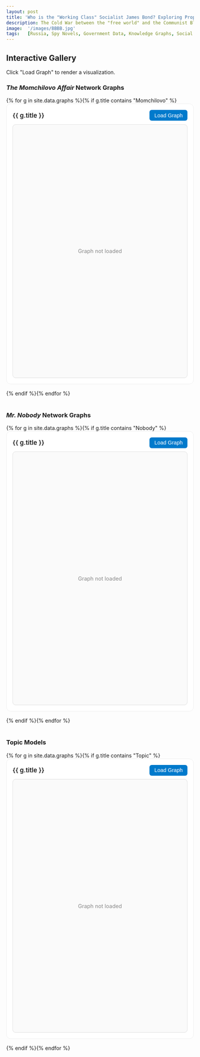 ```yaml
---
layout: post
title: 'Who is the "Working Class" Socialist James Bond? Exploring Propaganda through Knowledge Graphs and AI-Assisted "Forensic Reading" in Bulgarian Spy Fiction'
description: The Cold War between the "free world" and the Communist Bloc involved multiple fronts, including intense literary warfare. In the bloc, authors crafted characters that reflected traits and ideals promoted by those regimes. To deepen our understanding of these works and their ideological underpinnings, we employ an original method we call "AI-assisted forensic reading," using advanced natural language processing, knowledge graphs, and artificial intelligence. Our approach uncovers new knowledge in the target literature by illuminating how these authors construct meaning, disseminate propaganda, and mirror idealized traits or real-life events, likely under the influence or direction of intelligence agency leaders.
image:  '/images/BBBB.jpg'
tags:   [Russia, Spy Novels, Government Data, Knowledge Graphs, Social Networks]
---
```


<h2 id="interactive-gallery">Interactive Gallery</h2>
<p>Click "Load Graph" to render a visualization.</p>

<!--
<input id="graphSearch" type="text" placeholder="Search graphs..." style="
  width: 100%; max-width: 400px; padding: .6rem .8rem; margin: 1rem 0;
  border: 1px solid #ccc; border-radius: 8px; font-size: 1rem;
">
-->

<style>
.graph-section { margin-bottom: 2.5rem; }
.graph-block {
  border: 1px solid #eee; border-radius: 12px; padding: 1rem; margin-bottom: 1rem;
  background: #fff; transition: box-shadow .2s ease;
}
.graph-block:hover { box-shadow: 0 4px 14px rgba(0,0,0,.08); }
.graph-header { display: flex; align-items: center; justify-content: space-between; gap: 1rem; }
.graph-title { font-size: 1.05rem; font-weight: 600; margin: 0; }
.load-btn { padding: .4rem .8rem; border: 0; background: #007acc; color: #fff; border-radius: 6px; cursor: pointer; font-size: .9rem; }
.load-btn:hover { background: #005fa3; }
.graph-holder {
  margin-top: .6rem; height: 680px; border: 1px solid #ddd; border-radius: 8px;
  background: #fafafa; display: flex; align-items: center; justify-content: center;
  color: #888; font-size: .9rem;
}
</style>

<!-- Momchilovo -->
<section class="graph-section">
  <h3><em>The Momchilovo Affair</em> Network Graphs</h3>
  {% for g in site.data.graphs %}{% if g.title contains "Momchilovo" %}
  <div class="graph-block" data-title="{{ g.title | downcase }}" data-src="{{ g.path | relative_url }}">
    <div class="graph-header">
      <div class="graph-title">{{ g.title }}</div>
      <button class="load-btn" type="button">Load Graph</button>
    </div>
    <div class="graph-holder">Graph not loaded</div>
  </div>
  {% endif %}{% endfor %}
</section>

<!-- Nobody -->
<section class="graph-section">
  <h3><em>Mr. Nobody</em> Network Graphs</h3>
  {% for g in site.data.graphs %}{% if g.title contains "Nobody" %}
  <div class="graph-block" data-title="{{ g.title | downcase }}" data-src="{{ g.path | relative_url }}">
    <div class="graph-header">
      <div class="graph-title">{{ g.title }}</div>
      <button class="load-btn" type="button">Load Graph</button>
    </div>
    <div class="graph-holder">Graph not loaded</div>
  </div>
  {% endif %}{% endfor %}
</section>

<!-- Topic Models -->
<section class="graph-section">
  <h3>Topic Models</h3>
  {% for g in site.data.graphs %}{% if g.title contains "Topic" %}
  <div class="graph-block" data-title="{{ g.title | downcase }}" data-src="{{ g.path | relative_url }}">
    <div class="graph-header">
      <div class="graph-title">{{ g.title }}</div>
      <button class="load-btn" type="button">Load Graph</button>
    </div>
    <div class="graph-holder">Graph not loaded</div>
  </div>
  {% endif %}{% endfor %}
</section>

<script>
// search (optional)
const searchInput = document.getElementById('graphSearch');
if (searchInput) {
  searchInput.addEventListener('input', () => {
    const q = searchInput.value.trim().toLowerCase();
    document.querySelectorAll('.graph-block').forEach(b => {
      const t = b.getAttribute('data-title') || '';
      b.style.display = t.includes(q) ? '' : 'none';
    });
  });
}
// click-to-load iframes
document.addEventListener('click', (e) => {
  if (!e.target.matches('.load-btn')) return;
  const block = e.target.closest('.graph-block');
  const holder = block.querySelector('.graph-holder');
  const src = block.getAttribute('data-src');
  if (!src || holder.querySelector('iframe')) return;

  const iframe = document.createElement('iframe');
  iframe.src = src;
  iframe.loading = 'lazy';
  iframe.style.width = '100%';
  iframe.style.height = '100%';
  iframe.style.border = '0';

  holder.innerHTML = '';
  holder.appendChild(iframe);
  e.target.textContent = 'Loaded';
  e.target.disabled = true;
  e.target.style.background = '#aaa';
});
</script>

